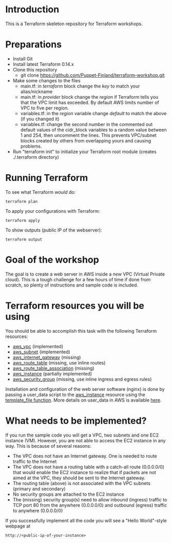 # Introduction

This is a Terraform skeleton repository for Terraform workshops.

# Preparations

* Install Git
* Install latest Terraform 0.14.x
* Clone this repository
    * git clone https://github.com/Puppet-Finland/terraform-workshop.git
* Make some changes to the files
    * main.tf: in *terraform* block change the *key* to match your alias/nickname
    * main.tf: in *provider* block change the *region* if Terraform tells you that the VPC limit has exceeded. By default AWS limits number of VPC to five per region.
    * variables.tf: in the *region* variable change *default* to match the above (if you changed it)
    * variables.tf: change the second number in the commented out default values of the cidr_block variables to a random value between 1 and 254, then uncomment the lines. This prevents VPC/subnet blocks created by others from overlapping yours and causing problems.
* Run "terraform init" to initialize your Terraform root module (creates ./.terraform directory)

# Running Terraform

To see what Terraform *would* do:

    terraform plan

To apply your configurations with Terraform:

    terraform apply

To show outputs (public IP of the webserver):

    terraform output

# Goal of the workshop

The goal is to create a web server in AWS inside a *new* VPC (Virtual Private
cloud). This is a tough challenge for a few hours of time if done from
scratch, so plenty of instructions and sample code is included.

# Terraform resources you will be using

You should be able to accomplish this task with the following Terraform resources:

* [aws_vpc](https://registry.terraform.io/providers/hashicorp/aws/latest/docs/resources/vpc) (implemented)
* [aws_subnet](https://registry.terraform.io/providers/hashicorp/aws/latest/docs/resources/subnet) (implemented)
* [aws_internet_gateway](https://registry.terraform.io/providers/hashicorp/aws/latest/docs/resources/internet_gateway) (missing)
* [aws_route_table](https://registry.terraform.io/providers/hashicorp/aws/latest/docs/resources/route_table) (missing, use inline routes)
* [aws_route_table_association](https://registry.terraform.io/providers/hashicorp/aws/latest/docs/resources/route_table_association) (missing)
* [aws_instance](https://registry.terraform.io/providers/hashicorp/aws/latest/docs/resources/instance) (partially implemented)
* [aws_security_group](https://registry.terraform.io/providers/hashicorp/aws/latest/docs/resources/security_group) (missing, use inline ingress and egress rules)

Installation and configuration of the web server software (nginx) is done by
passing a user_data script to the
[aws_instance](https://registry.terraform.io/providers/hashicorp/aws/latest/docs/resources/instance)
resource using the
[template_file function](https://registry.terraform.io/providers/hashicorp/template/latest/docs/data-sources/file).
More details on user_data in AWS is available [here](https://docs.aws.amazon.com/AWSEC2/latest/UserGuide/user-data.html).

# What needs to be implemented?

If you run the sample code you will get a VPC, two subnets and one EC2 instance (VM). However, you are not able to access the EC2 instance in any way. This is because of several reasons:

* The VPC does not have an Internet gateway. One is needed to route traffic to the Internet
* The VPC does not have a routing table with a catch-all route (0.0.0.0/0) that would enable the EC2 instance to realize that if packets are not aimed at the VPC, they should be sent to the Internet gateway.
* The routing table (above) is not associated with the VPC subnets (primary and secondary)
* No security groups are attached to the EC2 instance
* The (missing) security group(s) need to allow inbound (ingress) traffic to TCP port 80 from the anywhere (0.0.0.0/0) and outbound (egress) traffic to anywhere (0.0.0.0/0)

If you successfully implement all the code you will see a "Hello World"-style webpage at

```
http://<public-ip-of-your-instance>
```
